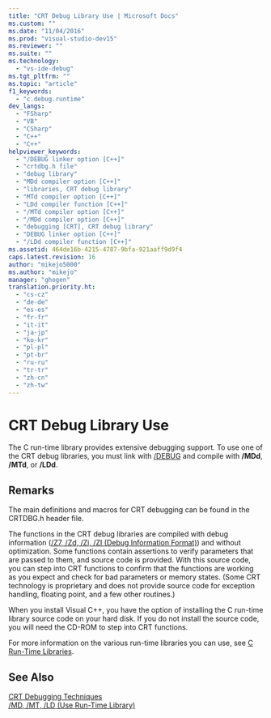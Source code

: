 ```yaml
---
title: "CRT Debug Library Use | Microsoft Docs"
ms.custom: ""
ms.date: "11/04/2016"
ms.prod: "visual-studio-dev15"
ms.reviewer: ""
ms.suite: ""
ms.technology: 
  - "vs-ide-debug"
ms.tgt_pltfrm: ""
ms.topic: "article"
f1_keywords: 
  - "c.debug.runtime"
dev_langs: 
  - "FSharp"
  - "VB"
  - "CSharp"
  - "C++"
  - "C++"
helpviewer_keywords: 
  - "/DEBUG linker option [C++]"
  - "crtdbg.h file"
  - "debug library"
  - "MDd compiler option [C++]"
  - "libraries, CRT debug library"
  - "MTd compiler option [C++]"
  - "LDd compiler function [C++]"
  - "/MTd compiler option [C++]"
  - "/MDd compiler option [C++]"
  - "debugging [CRT], CRT debug library"
  - "DEBUG linker option [C++]"
  - "/LDd compiler function [C++]"
ms.assetid: 464de16b-4215-4787-9bfa-921aaff9d9f4
caps.latest.revision: 16
author: "mikejo5000"
ms.author: "mikejo"
manager: "ghogen"
translation.priority.ht: 
  - "cs-cz"
  - "de-de"
  - "es-es"
  - "fr-fr"
  - "it-it"
  - "ja-jp"
  - "ko-kr"
  - "pl-pl"
  - "pt-br"
  - "ru-ru"
  - "tr-tr"
  - "zh-cn"
  - "zh-tw"
---
```

# CRT Debug Library Use
The C run-time library provides extensive debugging support. To use one of the CRT debug libraries, you must link with [/DEBUG](/visual-cpp/build/reference/debug-generate-debug-info) and compile with **/MDd**, **/MTd**, or **/LDd**.  
  
## Remarks  
 The main definitions and macros for CRT debugging can be found in the CRTDBG.h header file.  
  
 The functions in the CRT debug libraries are compiled with debug information ([/Z7, /Zd, /Zi, /ZI (Debug Information Format)](/visual-cpp/build/reference/z7-zi-zi-debug-information-format)) and without optimization. Some functions contain assertions to verify parameters that are passed to them, and source code is provided. With this source code, you can step into CRT functions to confirm that the functions are working as you expect and check for bad parameters or memory states. (Some CRT technology is proprietary and does not provide source code for exception handling, floating point, and a few other routines.)  
  
 When you install Visual C++, you have the option of installing the C run-time library source code on your hard disk. If you do not install the source code, you will need the CD-ROM to step into CRT functions.  
  
 For more information on the various run-time libraries you can use, see [C Run-Time Libraries](/visual-cpp/c-runtime-library/crt-library-features).  
  
## See Also  
 [CRT Debugging Techniques](../debugger/crt-debugging-techniques.md)   
 [/MD, /MT, /LD (Use Run-Time Library)](/visual-cpp/build/reference/md-mt-ld-use-run-time-library)